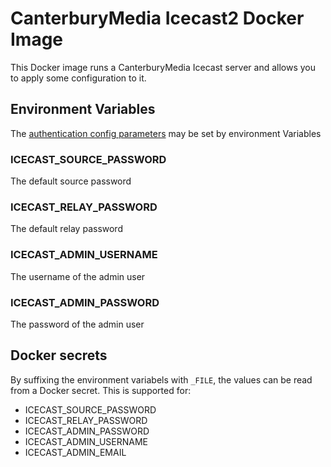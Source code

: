 # CanterburyMedia Icecast2 Docker Image

This Docker image runs a CanterburyMedia Icecast server and allows you to apply some configuration to it.

## Environment Variables
The [authentication config parameters](http://icecast.org/docs/icecast-2.4.1/config-file.html#authentication) may be set by environment Variables

### ICECAST_SOURCE_PASSWORD
The default source password

### ICECAST_RELAY_PASSWORD
The default relay password

### ICECAST_ADMIN_USERNAME
The username of the admin user

### ICECAST_ADMIN_PASSWORD
The password of the admin user

## Docker secrets
By suffixing the environment variabels with `_FILE`, the values can be read from a Docker secret.  This is supported for:
* ICECAST_SOURCE_PASSWORD
* ICECAST_RELAY_PASSWORD
* ICECAST_ADMIN_PASSWORD
* ICECAST_ADMIN_USERNAME
* ICECAST_ADMIN_EMAIL
